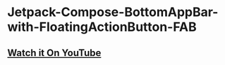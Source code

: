 # Jetpack-Compose-BottomAppBar-with-FloatingActionButton-FAB

## [Watch it On YouTube](https://youtu.be/7aYIeQjJa8M)
